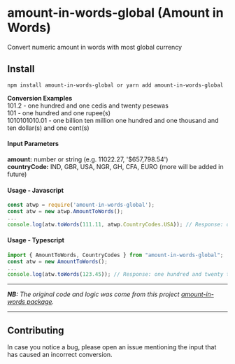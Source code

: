 # amount-in-words-global (Amount in Words)
Convert numeric amount in words with most global currency

## Install

```
npm install amount-in-words-global or yarn add amount-in-words-global
```

**Conversion Examples**  
101.2 - one hundred and one cedis and twenty pesewas  
101 - one hundred and one rupee(s)  
1010101010.01 - one billion ten million one hundred and one thousand and ten dollar(s) and one cent(s)

#### Input Parameters
**amount:** number or string (e.g. 11022.27, '$657,798.54')  
**countryCode:** IND, GBR, USA, NGR, GH, CFA, EURO (more will be added in future)

#### Usage - Javascript
```javascript
const atwp = require('amount-in-words-global');
const atw = new atwp.AmountToWords();
...
console.log(atw.toWords(111.11, atwp.CountryCodes.USA)); // Response: one hundred and eleven dollar(s) and eleven cent(s)
```

#### Usage - Typescript
```typescript
import { AmountToWords, CountryCodes } from "amount-in-words-global";
const atw = new AmountToWords();
...
console.log(atw.toWords(123.45)); // Response: one hundred and twenty three cedis and forty five pesewas
```

---

**_NB:_** _The original code and logic was come from this project [amount-in-words package](https://www.npmjs.com/package/amount-in-words)._

---

## Contributing

In case you notice a bug, please open an issue mentioning the input that has caused an incorrect conversion.
